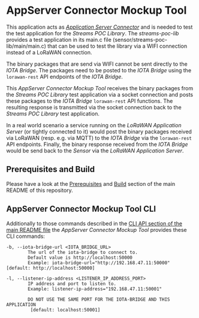 # AppServer Connector Mockup Tool

This application acts as [*Application Server Connector*](../README.md#technical-components) and is needed to test
the test application for the *Streams POC Library*.
The *streams-poc-lib* provides a test application in its main.c file (sensor/streams-poc-lib/main/main.c)
that can be used to test the library via a WIFI connection instead of a LoRaWAN connection.

The binary packages that are send via WIFI cannot be sent directly to the *IOTA Bridge*. The packages need to
be posted to the *IOTA Bridge* using the `lorawan-rest` API endpoints of the *IOTA Bridge*.

This *AppServer Connector Mockup Tool* receives the binary packages from the *Streams POC Library*
test application via a socket connection
and posts these packages to the *IOTA Bridge* `lorawan-rest` API functions.
The resulting response is transmitted
via the socket connection back to the *Streams POC Library* test application.

In a real world scenario a service running on the *LoRaWAN Application Server* (or tightly connected to it) would
post the binary packages received via LoRaWAN (resp. e.g. via MQTT)
to the *IOTA Bridge* via the `lorawan-rest` API endpoints. Finally, the binary response received from 
the *IOTA Bridge* would be send back to the *Sensor* via the *LoRaWAN Application Server*.

## Prerequisites and Build
Please have a look at the [Prerequisites](../README.md#build-prerequisites)
and [Build](../README.md#build) section of the main README of this repository.

## AppServer Connector Mockup Tool CLI

Additionally to those commands described in the
[CLI API section of the main README file](../README.md#common-cli-options)
the *AppServer Connector Mockup Tool* provides these CLI commands:

    -b, --iota-bridge-url <IOTA_BRIDGE_URL>
            The url of the iota-bridge to connect to.
            Default value is http://localhost:50000
            Example: iota-bridge-url="http://192.168.47.11:50000" [default: http://localhost:50000]

    -l, --listener-ip-address <LISTENER_IP_ADDRESS_PORT>
            IP address and port to listen to.
            Example: listener-ip-address="192.168.47.11:50001"
            
            DO NOT USE THE SAME PORT FOR THE IOTA-BRIDGE AND THIS APPLICATION
             [default: localhost:50001]